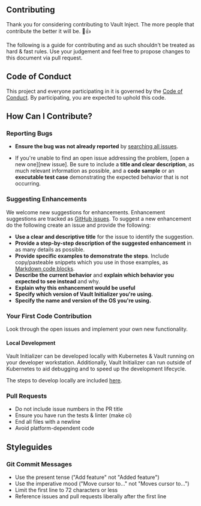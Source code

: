 ## Contributing

Thank you for considering contributing to Vault Inject. The more people that contribute the better it will be. :tada::+1:

The following is a guide for contributing and as such shouldn't be treated as hard & fast rules. Use your judgement and feel free to propose changes to this document via pull request.

## Code of Conduct

This project and everyone participating in it is governed by the [Code of Conduct](CODE_OF_CONDUCT.md). By participating, you are expected to uphold this code.

## How Can I Contribute?

### Reporting Bugs

* **Ensure the bug was not already reported** by [searching all issues](https://github.com/richardcase/vault-inject/issues?utf8=%E2%9C%93&q=is%3Aissue).

* If you're unable to find an open issue addressing the problem,
  [open a new one][new issue]. Be sure to include a **title and clear
  description**, as much relevant information as possible, and a **code sample**
  or an **executable test case** demonstrating the expected behavior that is not
  occurring.

### Suggesting Enhancements

We welcome new suggestions for enhancements. Enhancement suggestions are tracked as [GitHub issues](https://guides.github.com/features/issues/). To suggest a new enhancement do the following create an issue and provide the following:

* **Use a clear and descriptive title** for the issue to identify the suggestion.
* **Provide a step-by-step description of the suggested enhancement** in as many details as possible.
* **Provide specific examples to demonstrate the steps**. Include copy/pasteable snippets which you use in those examples, as [Markdown code blocks](https://help.github.com/articles/markdown-basics/#multiple-lines).
* **Describe the current behavior** and **explain which behavior you expected to see instead** and why.
* **Explain why this enhancement would be useful**
* **Specify which version of Vault Initializer you're using.**
* **Specify the name and version of the OS you're using.**

### Your First Code Contribution

Look through the open issues and implement your own new functionality.

#### Local Development

Vault Initializer can be developed locally with Kubernetes & Vault running on your developer workstation. Additionally, Vault Initializer can run outside of Kubernetes to aid debugging and to speed up the development lifecycle.

The steps to develop locally are included [here](docs/local_development.md).

### Pull Requests

* Do not include issue numbers in the PR title
* Ensure you have run the tests & linter (make ci)
* End all files with a newline
* Avoid platform-dependent code

## Styleguides

### Git Commit Messages

* Use the present tense ("Add feature" not "Added feature")
* Use the imperative mood ("Move cursor to..." not "Moves cursor to...")
* Limit the first line to 72 characters or less
* Reference issues and pull requests liberally after the first line
